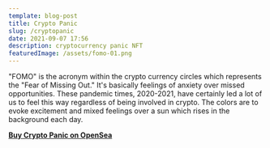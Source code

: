 ```yaml
---
template: blog-post
title: Crypto Panic
slug: /cryptopanic
date: 2021-09-07 17:56
description: cryptocurrency panic NFT
featuredImage: /assets/fomo-01.png
---
```

"FOMO" is the acronym within the crypto currency circles which represents the "Fear of Missing Out." It's basically feelings of anxiety over missed opportunities. These pandemic times, 2020-2021, have certainly led a lot of us to feel this way regardless of being involved in crypto. The colors are to evoke excitement and mixed feelings over a sun which rises in the background each day.

**[Buy Crypto Panic on OpenSea](https://opensea.io/assets/0x495f947276749ce646f68ac8c248420045cb7b5e/75511496996509083340559006059282024395904634734945582606826898894156260704257)**